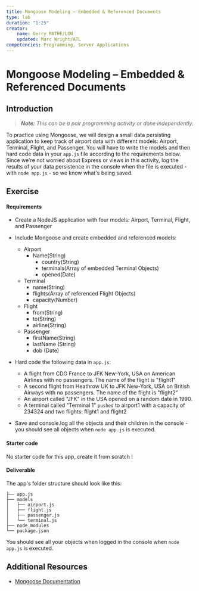 ```yaml
---
title: Mongoose Modeling – Embedded & Referenced Documents
type: lab
duration: "1:25"
creator:
    name: Gerry MATHE/LON
    updated: Marc Wright/ATL
competencies: Programming, Server Applications
---
```


# Mongoose Modeling – Embedded & Referenced Documents

## Introduction

> ***Note:*** _This can be a pair programming activity or done independently._

To practice using Mongoose, we will design a small data persisting application to keep track of airport data with different models: Airport, Terminal, Flight, and Passenger. You will have to write the models and then hard code data in your `app.js` file according to the requirements below.  Since we're not worried about Express or views in this activity, log the results of your data persistence in the console when the file is executed - with `node app.js` - so we know what's being saved.

## Exercise

#### Requirements

- Create a NodeJS application with four models: Airport, Terminal, Flight, and Passenger
- Include Mongoose and create embedded and referenced models:

  - Airport
  	- Name(String)
    	- country(String)
    	- terminals(Array of embedded Terminal Objects)
    	- opened(Date)
  - Terminal
  	- name(String)
    - flights(Array of referenced Flight Objects)
    - capacity(Number)
  - Flight
  	- from(String)
    - to(String)
    - airline(String)
  - Passenger
    - firstName(String)
    - lastName (String)
    - dob (Date)

- Hard code the following data in `app.js`:

  - A flight from CDG France to JFK New-York, USA on American Airlines with no passengers.  The name of the flight is "flight1"
  - A second flight from Heathrow UK to JFK New-York, USA on British Airways with no passengers.  The name of the flight is "flight2"
  - An airport called "JFK" in the USA opened on a random date in 1990.
  - A terminal called "Terminal 1" `pushed` to airport1 with a capacity of 234324 and two flights: flight1 and flight2

- Save and console.log all the objects and their children in the console - you should see all objects when `node app.js` is executed.

#### Starter code

No starter code for this app, create it from scratch !

#### Deliverable

The app's folder structure should look like this:

```
├── app.js
├── models
│   ├── airport.js
│   ├── flight.js
│   ├── passenger.js
│   └── terminal.js
├── node_modules
└── package.json
```

You should see all your objects when logged in the console when `node app.js` is executed.

## Additional Resources

- [Mongoose Documentation](http://mongoosejs.com/)
